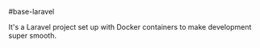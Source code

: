 #base-laravel

It's a Laravel project set up with Docker containers to make development super smooth.